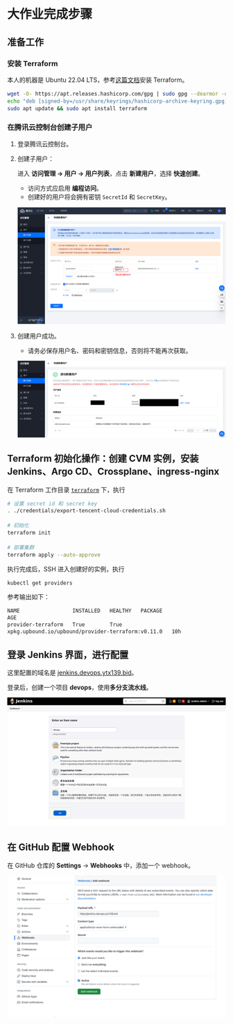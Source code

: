 # 大作业完成步骤

## 准备工作

### 安装 Terraform

本人的机器是 Ubuntu 22.04 LTS，参考[这篇文档](https://developer.hashicorp.com/terraform/install)安装 Terraform。

```bash
wget -O- https://apt.releases.hashicorp.com/gpg | sudo gpg --dearmor -o /usr/share/keyrings/hashicorp-archive-keyring.gpg
echo "deb [signed-by=/usr/share/keyrings/hashicorp-archive-keyring.gpg] https://apt.releases.hashicorp.com $(lsb_release -cs) main" | sudo tee /etc/apt/sources.list.d/hashicorp.list
sudo apt update && sudo apt install terraform
```

### 在腾讯云控制台创建子用户

1. 登录腾讯云控制台。
2. 创建子用户：

    进入 **访问管理 → 用户 → 用户列表**，点击 **新建用户**，选择 **快速创建**。

    * 访问方式应启用 **编程访问**。
    * 创建好的用户将会拥有密钥 `SecretId` 和 `SecretKey`。

    ![腾讯云-快速创建用户](./images/tencent-cloud-create-user.png)
3. 创建用户成功。

    * 请务必保存用户名、密码和密钥信息，否则将不能再次获取。

    ![腾讯云-创建用户成功](./images/tencent-cloud-create-user-success.png)

## Terraform 初始化操作：创建 CVM 实例，安装 Jenkins、Argo CD、Crossplane、ingress-nginx

在 Terraform 工作目录 [`terraform`](./terraform/) 下，执行

```bash
# 设置 secret id 和 secret key
. ./credentials/export-tencent-cloud-credentials.sh

# 初始化
terraform init

# 部署集群
terraform apply --auto-approve
```

执行完成后，SSH 进入创建好的实例，执行

```bash
kubectl get providers
```

参考输出如下：

```
NAME                 INSTALLED   HEALTHY   PACKAGE                                              AGE
provider-terraform   True        True      xpkg.upbound.io/upbound/provider-terraform:v0.11.0   10h
```

## 登录 Jenkins 界面，进行配置

这里配置的域名是 [jenkins.devops.ytx139.bid](http://jenkins.devops.ytx139.bid)。

登录后，创建一个项目 **devops**，使用**多分支流水线**。

![Jenkins-创建项目"devops"](./images/jenkins-new-item-multibranch-pipelines.png)

## 在 GitHub 配置 Webhook

在 GitHub 仓库的 **Settings** → **Webhooks** 中，添加一个 webhook。

![GitHub-添加Webhook](./images/github-add-webhook.png)